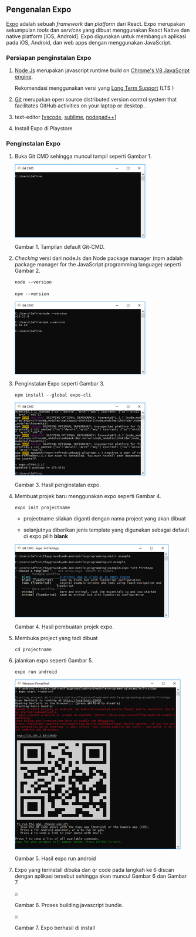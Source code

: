 ## Pengenalan Expo

[Expo](https://expo.io/) adalah sebuah *framework* dan *platform* dari React. Expo merupakan sekumpulan *tools* dan *services* yang dibuat menggunakan React Native dan native platform [iOS, Android]. Expo digunakan untuk membangun aplikasi pada iOS, Android, dan web apps dengan menggunakan JavaScript.



### Persiapan penginstalan Expo

1. [Node Js](https://nodejs.org/en/)  merupakan javascript runtime build on  [Chrome's V8 JavaScript engine](https://v8.dev/).

   Rekomendasi menggunakan versi yang [Long Term Support](https://nodejs.org/dist/v14.15.4/node-v14.15.4-x64.msi) (LTS )

2. [Git](https://git-scm.com/downloads) merupakan open source distributed version control system that facilitates GitHub activities on your laptop or desktop .

3. text-editor [[vscode](https://code.visualstudio.com/), [sublime](https://www.sublimetext.com/), [nodepad++](https://notepad-plus-plus.org/downloads/)]

4. Install Expo di Playstore



### Penginstalan Expo

1. Buka Git CMD sehingga muncul tampil seperti Gambar 1.

   <img src="img\git-cmd.PNG" style="zoom:67%;" />

   Gambar 1. Tampilan default Git-CMD.

   

2. *Checking* versi dari nodeJs dan Node package manager (npm adalah package manager for the JavaScript programming language) seperti Gambar 2.

   ```
   node --version
   
   npm --version
   ```

   <img src="img\checking-version.PNG" style="zoom:67%;" />

3. Penginstalan Expo seperti Gambar 3.

   ```
   npm install --global expo-cli
   ```

   <img src="img\npm-expo-cli.PNG" style="zoom:67%;" />

   Gambar 3. Hasil penginstalan expo.

   

4. Membuat projek baru menggunakan expo seperti Gambar 4.

   ```
   expo init projectname
   ```

   - projectname silakan diganti dengan nama project yang akan dibuat

   - selanjutnya diberikan jenis template yang digunakan sebagai default di expo pilih **blank**

   <img src="img\expo-init.PNG" style="zoom:67%;" />

   Gambar 4.  Hasil pembuatan projek expo.

   

5. Membuka project yang tadi dibuat

   ```
   cd projectname
   ```

6. jalankan expo seperti Gambar 5.

   ```
   expo run android
   ```

   <img src="img\hasil-npm-run-android.PNG" style="zoom:67%;" />

   Gambar 5. Hasil expo run android

7. Expo yang terinstall dibuka dan qr code pada langkah ke 6 discan dengan aplikasi tersebut sehingga akan muncul Gambar 6 dan Gambar 7.

   <img src="C:\Users\Safire\Playground\web-and-mobile-programming\docs\img\proses-java-bundle.jpg" style="zoom:50%;" />

   Gambar 6. Proses building javascript bundle.

   

   <img src="C:\Users\Safire\Playground\web-and-mobile-programming\docs\img\proses-java-bundle.jpg" style="zoom:50%;" />

   Gambar 7. Expo berhasil di install

